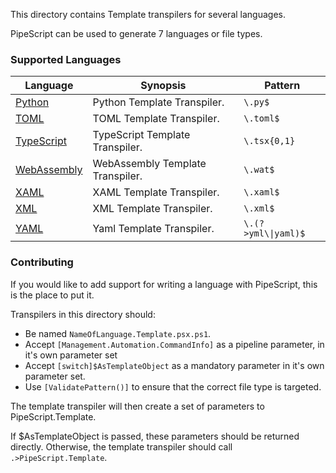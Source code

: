 This directory contains Template transpilers for several languages.

PipeScript can be used to generate 7 languages or file types.

### Supported Languages


|Language                                   |Synopsis                        |Pattern                |
|-------------------------------------------|--------------------------------|-----------------------|
|[Python](Python.Template.psx.ps1)          |Python Template Transpiler.     |```\.py$```            |
|[TOML](TOML.Template.psx.ps1)              |TOML Template Transpiler.       |```\.toml$```          |
|[TypeScript](TypeScript.Template.psx.ps1)  |TypeScript Template Transpiler. |```\.tsx{0,1}```       |
|[WebAssembly](WebAssembly.Template.psx.ps1)|WebAssembly Template Transpiler.|```\.wat$```           |
|[XAML](XAML.Template.psx.ps1)              |XAML Template Transpiler.       |```\.xaml$```          |
|[XML](XML.Template.psx.ps1)                |XML Template Transpiler.        |```\.xml$```           |
|[YAML](YAML.Template.psx.ps1)              |Yaml Template Transpiler.       |```\.(?>yml\\|yaml)$```|



### Contributing

If you would like to add support for writing a language with PipeScript, this is the place to put it.

Transpilers in this directory should:
* Be named `NameOfLanguage.Template.psx.ps1`.
* Accept `[Management.Automation.CommandInfo]` as a pipeline parameter, in it's own parameter set
* Accept `[switch]$AsTemplateObject` as a mandatory parameter in it's own parameter set.
* Use `[ValidatePattern()]` to ensure that the correct file type is targeted.

The template transpiler will then create a set of parameters to PipeScript.Template.

If $AsTemplateObject is passed, these parameters should be returned directly.
Otherwise, the template transpiler should call ```.>PipeScript.Template```.




